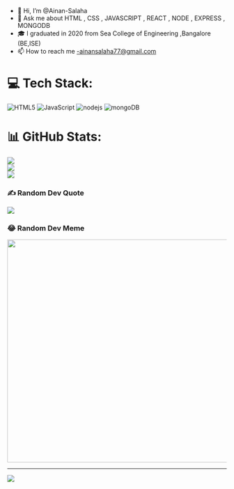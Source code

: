 - 👋 Hi, I’m @Ainan-Salaha
- 👀  Ask me about HTML , CSS , JAVASCRIPT , REACT , NODE , EXPRESS , MONGODB
- 🎓 I graduated in 2020 from Sea College of Engineering ,Bangalore (BE,ISE)
- 📫 How to reach me -ainansalaha77@gmail.com

# 💻 Tech Stack:
![HTML5](https://img.shields.io/badge/html5-%23E34F26.svg?style=flat&logo=html5&logoColor=white) ![JavaScript](https://img.shields.io/badge/javascript-%23ED8B00.svg?style=flat&logo=java&logoColor=white) ![nodejs](https://img.shields.io/badge/nodejs-%23E34F26.svg?style=flat&logo=html5&logoColor=white) ![mongoDB](https://img.shields.io/badge/mongodb-%23ED8B00.svg?style=flat&logo=java&logoColor=white)
# 📊 GitHub Stats:
![](https://github-readme-stats.vercel.app/api?username=Ainan-Salaha&theme=midnight-purple&hide_border=false&include_all_commits=true&count_private=true)<br/>
![](https://github-readme-streak-stats.herokuapp.com/?user=Ainan-Salaha&theme=midnight-purple&hide_border=false)<br/>
![](https://github-readme-stats.vercel.app/api/top-langs/?username=Ainan-Salaha&theme=midnight-purple&hide_border=false&include_all_commits=true&count_private=true&layout=compact)

### ✍️ Random Dev Quote
![](https://quotes-github-readme.vercel.app/api?type=horizontal&theme=radical)

### 😂 Random Dev Meme
<img src="https://random-memer.herokuapp.com/" width="512px"/>

---
[![](https://visitcount.itsvg.in/api?id=Ainan-Salaha&icon=5&color=5)](https://visitcount.itsvg.in)
<!---
Ainan-Salaha/Ainan-Salaha is a ✨ special ✨ repository because its `README.md` (this file) appears on your GitHub profile.
You can click the Preview link to take a look at your changes.
--->
